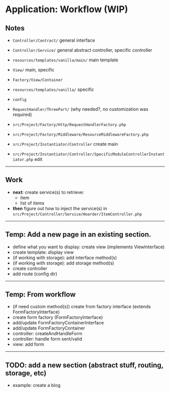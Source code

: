 # Application: Workflow (WIP)

## Notes

- `Controller/Contract/` general interface
- `Controller/Service/` general abstract controller, specific controller
- `resources/templates/vanilla/main/` main template
- `View/` main, specific
- `Factory/View/Container`
- `resources/templates/vanilla/` specific
- `config`

- `RequestHandler/ThreePart/` (why needed?, no customization was required)

- `src/Project/Factory/Http/RequestHandlerFactory.php`
- `src/Project/Factory/Middleware/ResourceMiddlewareFactory.php`

- `src/Project/Instantiator/Controller` create main
- `src/Project/Instantiator/Controller/SpecificModuleControllerInstantiator.php` edit

---

## Work

- **next**: create service(s) to retrieve:
    - item
    - list of items
- **then** figure out how to inject the service(s) in `src/Project/Controller/Service/Hoarder/ItemController.php`

---

## Temp: Add a new page in an existing section.

- define what you want to display: create view (implements ViewInterface)
- create template: display view
- (if working with storage): add interface method(s)
- (if working with storage): add storage method(s)
- create controller
- add route (config dir)

---

## Temp: From workflow

- (if need custom method(s)) create from factory interface (extends FormFactoryInterface)
- create form factory (FormFactoryInterface)
- add/update FormFactoryContainerInterface
- add/update FormFactoryContainer
- controller: createAndHandleForm
- controller: handle form sent/valid
- view: add form

---

## TODO: add a new section (abstract stuff, routing, storage, etc)

- example: create a blog

